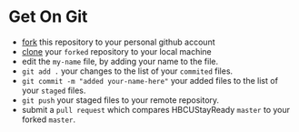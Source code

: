 # Get On Git
* [fork](https://help.github.com/articles/fork-a-repo/) this repository to your personal github account 
* [clone](https://help.github.com/articles/cloning-a-repository/) your `forked` repository to your local machine
* edit the `my-name` file, by adding your name to the file.
* `git add .` your changes to the list of your `commited` files.
* `git commit -m "added your-name-here"` your added files to the list of your `staged` files.
* `git push` your staged files to your remote repository.
* submit a `pull request` which compares HBCUStayReady `master` to your forked `master`.


